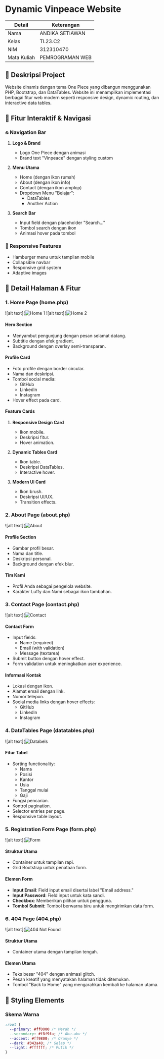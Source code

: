 # Dynamic Vinpeace Website

| Detail      | Keterangan      |
| ----------- | --------------- |
| Nama        | ANDIKA SETIAWAN   |
| Kelas       | TI.23.C2        |
| NIM         | 312310470       |
| Mata Kuliah | PEMROGRAMAN WEB |

## 📑 Deskripsi Project

Website dinamis dengan tema One Piece yang dibangun menggunakan PHP, Bootstrap, dan DataTables. Website ini menampilkan implementasi berbagai fitur web modern seperti responsive design, dynamic routing, dan interactive data tables.

## 🎯 Fitur Interaktif & Navigasi

### 🔝 Navigation Bar

1. **Logo & Brand**

   - Logo One Piece dengan animasi
   - Brand text "Vinpeace" dengan styling custom

2. **Menu Utama**

   - Home (dengan ikon rumah)
   - About (dengan ikon info)
   - Contact (dengan ikon amplop)
   - Dropdown Menu "Belajar":
     - DataTables
     - Another Action

3. **Search Bar**
   - Input field dengan placeholder "Search..."
   - Tombol search dengan ikon
   - Animasi hover pada tombol

### 📱 Responsive Features

- Hamburger menu untuk tampilan mobile
- Collapsible navbar
- Responsive grid system
- Adaptive images

## 📄 Detail Halaman & Fitur

### 1. Home Page (home.php)

![alt text](![Home 1](https://github.com/user-attachments/assets/9cfe67bb-7f7a-45a7-9763-617869b456dd)
![alt text](![Home 2](https://github.com/user-attachments/assets/aed1600e-49b3-4a7f-95eb-0de5976a0e31)


#### Hero Section

- Menyambut pengunjung dengan pesan selamat datang.
- Subtitle dengan efek gradient.
- Background dengan overlay semi-transparan.

#### Profile Card

- Foto profile dengan border circular.
- Nama dan deskripsi.
- Tombol social media:
  - GitHub
  - LinkedIn
  - Instagram
- Hover effect pada card.

#### Feature Cards

1. **Responsive Design Card**

   - Ikon mobile.
   - Deskripsi fitur.
   - Hover animation.

2. **Dynamic Tables Card**

   - Ikon table.
   - Deskripsi DataTables.
   - Interactive hover.

3. **Modern UI Card**
   - Ikon brush.
   - Deskripsi UI/UX.
   - Transition effects.

### 2. About Page (about.php)

![alt text](![About](https://github.com/user-attachments/assets/f8fc489c-3bcb-4d96-b435-f6d24272e5bb)

#### Profile Section

- Gambar profil besar.
- Nama dan title.
- Deskripsi personal.
- Background dengan efek blur.

#### Tim Kami

- Profil Anda sebagai pengelola website.
- Karakter Luffy dan Nami sebagai ikon tambahan.

### 3. Contact Page (contact.php)

![alt text](![Contact](https://github.com/user-attachments/assets/5dd41288-d9b8-48d9-be9d-2678c2f2aa73)

#### Contact Form

- Input fields:
  - Name (required)
  - Email (with validation)
  - Message (textarea)
- Submit button dengan hover effect.
- Form validation untuk meningkatkan user experience.

#### Informasi Kontak

- Lokasi dengan ikon.
- Alamat email dengan link.
- Nomor telepon.
- Social media links dengan hover effects:
  - GitHub
  - LinkedIn
  - Instagram

### 4. DataTables Page (datatables.php)

![alt text](![Databels](https://github.com/user-attachments/assets/e836458f-a2b0-40ef-8238-d89502795bed)

#### Fitur Tabel

- Sorting functionality:
  - Nama
  - Posisi
  - Kantor
  - Usia
  - Tanggal mulai
  - Gaji
- Fungsi pencarian.
- Kontrol pagination.
- Selector entries per page.
- Responsive table layout.

### 5. Registration Form Page (form.php)

![alt text](![Form](https://github.com/user-attachments/assets/99407a85-eedb-4c1e-89d3-82adf8f230b1)

#### Struktur Utama

- Container untuk tampilan rapi.
- Grid Bootstrap untuk penataan form.

#### Elemen Form

- **Input Email**: Field input email disertai label "Email address."
- **Input Password**: Field input untuk kata sandi.
- **Checkbox**: Memberikan pilihan untuk pengguna.
- **Tombol Submit**: Tombol berwarna biru untuk mengirimkan data form.

### 6. 404 Page (404.php)

![alt text](![404 Not Found](https://github.com/user-attachments/assets/8f4f698a-08e3-444f-a8f5-d42f0fe4b548)

#### Struktur Utama

- Container utama dengan tampilan tengah.

#### Elemen Utama

- Teks besar "404" dengan animasi glitch.
- Pesan kreatif yang menyatakan halaman tidak ditemukan.
- Tombol "Back to Home" yang mengarahkan kembali ke halaman utama.

## 🎨 Styling Elements

### Skema Warna

```css
:root {
  --primary: #ff0000 /* Merah */
  --secondary: #f8f9fa; /* Abu-abu */
  --accent: #ff9800; /* Oranye */
  --dark: #343a40; /* Gelap */
  --light: #ffffff; /* Putih */
}
```
